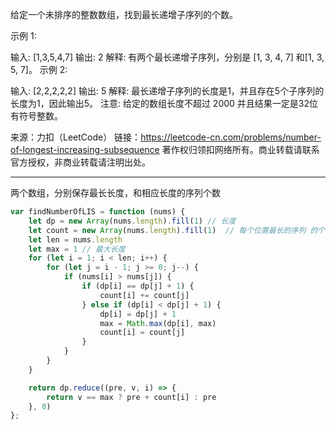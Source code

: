 给定一个未排序的整数数组，找到最长递增子序列的个数。

示例 1:

输入: [1,3,5,4,7]
输出: 2
解释: 有两个最长递增子序列，分别是 [1, 3, 4, 7] 和[1, 3, 5, 7]。
示例 2:

输入: [2,2,2,2,2]
输出: 5
解释: 最长递增子序列的长度是1，并且存在5个子序列的长度为1，因此输出5。
注意: 给定的数组长度不超过 2000 并且结果一定是32位有符号整数。

来源：力扣（LeetCode）
链接：https://leetcode-cn.com/problems/number-of-longest-increasing-subsequence
著作权归领扣网络所有。商业转载请联系官方授权，非商业转载请注明出处。

---

两个数组，分别保存最长长度，和相应长度的序列个数

```javascript
var findNumberOfLIS = function (nums) {
    let dp = new Array(nums.length).fill(1) // 长度
    let count = new Array(nums.length).fill(1)  // 每个位置最长的序列 的个数
    let len = nums.length
    let max = 1 // 最大长度
    for (let i = 1; i < len; i++) {
        for (let j = i - 1; j >= 0; j--) {
            if (nums[i] > nums[j]) {
                if (dp[i] == dp[j] + 1) {
                    count[i] += count[j]
                } else if (dp[i] < dp[j] + 1) {
                    dp[i] = dp[j] + 1
                    max = Math.max(dp[i], max)
                    count[i] = count[j]
                }
            }
        }
    }

    return dp.reduce((pre, v, i) => {
        return v == max ? pre + count[i] : pre
    }, 0)
};
```